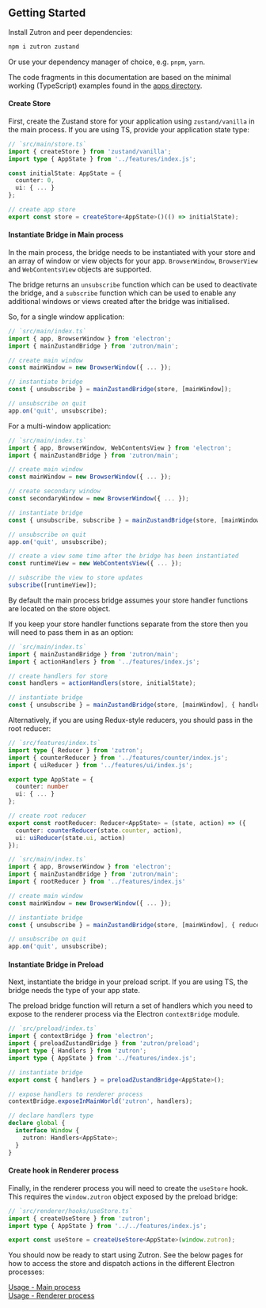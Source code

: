 ## Getting Started

Install Zutron and peer dependencies:

```bash
npm i zutron zustand
```

Or use your dependency manager of choice, e.g. `pnpm`, `yarn`.

The code fragments in this documentation are based on the minimal working (TypeScript) examples found in the [apps directory](../apps).

#### Create Store

First, create the Zustand store for your application using `zustand/vanilla` in the main process. If you are using TS, provide your application state type:

```ts annotate
// `src/main/store.ts`
import { createStore } from 'zustand/vanilla';
import type { AppState } from '../features/index.js';

const initialState: AppState = {
  counter: 0,
  ui: { ... }
};

// create app store
export const store = createStore<AppState>()(() => initialState);
```

#### Instantiate Bridge in Main process

In the main process, the bridge needs to be instantiated with your store and an array of window or view objects for your app. `BrowserWindow`, `BrowserView` and `WebContentsView` objects are supported.

The bridge returns an `unsubscribe` function which can be used to deactivate the bridge, and a `subscribe` function which can be used to enable any additional windows or views created after the bridge was initialised.

So, for a single window application:

```ts annotate
// `src/main/index.ts`
import { app, BrowserWindow } from 'electron';
import { mainZustandBridge } from 'zutron/main';

// create main window
const mainWindow = new BrowserWindow({ ... });

// instantiate bridge
const { unsubscribe } = mainZustandBridge(store, [mainWindow]);

// unsubscribe on quit
app.on('quit', unsubscribe);
```

For a multi-window application:

```ts annotate
// `src/main/index.ts`
import { app, BrowserWindow, WebContentsView } from 'electron';
import { mainZustandBridge } from 'zutron/main';

// create main window
const mainWindow = new BrowserWindow({ ... });

// create secondary window
const secondaryWindow = new BrowserWindow({ ... });

// instantiate bridge
const { unsubscribe, subscribe } = mainZustandBridge(store, [mainWindow, secondaryWindow]);

// unsubscribe on quit
app.on('quit', unsubscribe);

// create a view some time after the bridge has been instantiated
const runtimeView = new WebContentsView({ ... });

// subscribe the view to store updates
subscribe([runtimeView]);
```

By default the main process bridge assumes your store handler functions are located on the store object.

If you keep your store handler functions separate from the store then you will need to pass them in as an option:

```ts annotate
// `src/main/index.ts`
import { mainZustandBridge } from 'zutron/main';
import { actionHandlers } from '../features/index.js';

// create handlers for store
const handlers = actionHandlers(store, initialState);

// instantiate bridge
const { unsubscribe } = mainZustandBridge(store, [mainWindow], { handlers });
```

Alternatively, if you are using Redux-style reducers, you should pass in the root reducer:

```ts annotate
// `src/features/index.ts`
import type { Reducer } from 'zutron';
import { counterReducer } from '../features/counter/index.js';
import { uiReducer } from '../features/ui/index.js';

export type AppState = {
  counter: number
  ui: { ... }
};

// create root reducer
export const rootReducer: Reducer<AppState> = (state, action) => ({
  counter: counterReducer(state.counter, action),
  ui: uiReducer(state.ui, action)
});
```

```ts annotate
// `src/main/index.ts`
import { app, BrowserWindow } from 'electron';
import { mainZustandBridge } from 'zutron/main';
import { rootReducer } from '../features/index.js'

// create main window
const mainWindow = new BrowserWindow({ ... });

// instantiate bridge
const { unsubscribe } = mainZustandBridge(store, [mainWindow], { reducer: rootReducer });

// unsubscribe on quit
app.on('quit', unsubscribe);
```

#### Instantiate Bridge in Preload

Next, instantiate the bridge in your preload script. If you are using TS, the bridge needs the type of your app state.

The preload bridge function will return a set of handlers which you need to expose to the renderer process via the Electron `contextBridge` module.

```ts annotate
// `src/preload/index.ts`
import { contextBridge } from 'electron';
import { preloadZustandBridge } from 'zutron/preload';
import type { Handlers } from 'zutron';
import type { AppState } from '../features/index.js';

// instantiate bridge
export const { handlers } = preloadZustandBridge<AppState>();

// expose handlers to renderer process
contextBridge.exposeInMainWorld('zutron', handlers);

// declare handlers type
declare global {
  interface Window {
    zutron: Handlers<AppState>;
  }
}
```

#### Create hook in Renderer process

Finally, in the renderer process you will need to create the `useStore` hook. This requires the `window.zutron` object exposed by the preload bridge:

```ts annotate
// `src/renderer/hooks/useStore.ts`
import { createUseStore } from 'zutron';
import type { AppState } from '../../features/index.js';

export const useStore = createUseStore<AppState>(window.zutron);
```

You should now be ready to start using Zutron. See the below pages for how to access the store and dispatch actions in the different Electron processes:

[Usage - Main process](./usage-main-process.md) \
[Usage - Renderer process](./usage-renderer-process.md)
